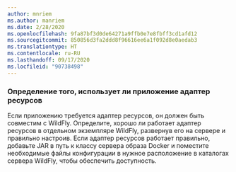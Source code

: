 ```yaml
---
author: mnriem
ms.author: manriem
ms.date: 2/28/2020
ms.openlocfilehash: 9fa87bf3d0de64271a9ffb0e7e8fbff3cd1afd12
ms.sourcegitcommit: 850856d3fa2ddd8f96616ee6a1f092d8e0aedab3
ms.translationtype: HT
ms.contentlocale: ru-RU
ms.lasthandoff: 09/17/2020
ms.locfileid: "90738498"
---
```

### <a name="determine-whether-your-application-uses-a-resource-adapter"></a>Определение того, использует ли приложение адаптер ресурсов

Если приложению требуется адаптер ресурсов, он должен быть совместим с WildFly. Определите, хорошо ли работает адаптер ресурсов в отдельном экземпляре WildFly, развернув его на сервере и правильно настроив. Если адаптер ресурсов работает правильно, добавьте JAR в путь к классу сервера образа Docker и поместите необходимые файлы конфигурации в нужное расположение в каталогах сервера WildFly, чтобы обеспечить доступность.
